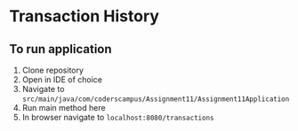 # Transaction History

## To run application
1. Clone repository
2. Open in IDE of choice
3. Navigate to `src/main/java/com/coderscampus/Assignment11/Assignment11Application`
4. Run main method here
5. In browser navigate to `localhost:8080/transactions`